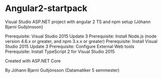 # Angular2-startpack
Visual Studio ASP.NET project with angular 2 TS and npm setup (Jóhann Bjarni Guðjónsson)

Prerequisite: Visual Studio 2015 Update 3
Prerequisite: Install Node.js (node version 4.6.x or greater, and npm 3.x.x or greater)
Prerequisite: Install Visual Studio 2015 Update 3
Prerequisite: Configure External Web tools
Prerequisite: Install TypeScript 2 for Visual Studio 2015

Created with ASP.NET Core

By Jóhann Bjarni Guðjónsson (Datamatiker 5 semmester)
